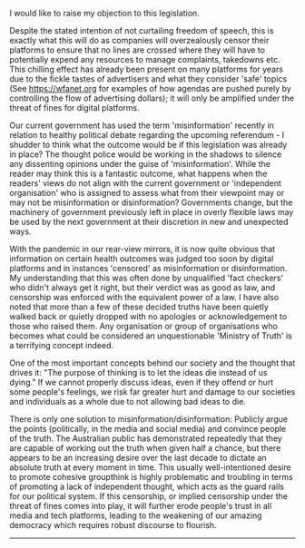 I would like to raise my objection to this legislation.

Despite the stated intention of not curtailing freedom of speech, this is exactly what this will do as
companies will overzealously censor their platforms to ensure that no lines are crossed where they
will have to potentially expend any resources to manage complaints, takedowns etc. This chilling
effect has already been present on many platforms for years due to the fickle tastes of advertisers
and what they consider 'safe' topics (See https://wfanet.org for examples of how agendas are pushed
purely by controlling the flow of advertising dollars); it will only be amplified under the threat of fines
for digital platforms.

Our current government has used the term 'misinformation' recently in relation to healthy political
debate regarding the upcoming referendum - I shudder to think what the outcome would be if this
legislation was already in place? The thought police would be working in the shadows to silence any
dissenting opinions under the guise of 'misinformation'. While the reader may think this is a
fantastic outcome, what happens when the readers' views do not align with the current government
or 'independent organisation' who is assigned to assess what from their viewpoint may or may not
be misinformation or disinformation? Governments change, but the machinery of government
previously left in place in overly flexible laws may be used by the next government at their discretion
in new and unexpected ways.

With the pandemic in our rear-view mirrors, it is now quite obvious that information on certain
health outcomes was judged too soon by digital platforms and in instances 'censored' as
misinformation or disinformation. My understanding that this was often done by unqualified 'fact
checkers' who didn't always get it right, but their verdict was as good as law, and censorship was
enforced with the equivalent power of a law. I have also noted that more than a few of these
decided truths have been quietly walked back or quietly dropped with no apologies or
acknowledgement to those who raised them. Any organisation or group of organisations who
becomes what could be considered an unquestionable 'Ministry of Truth' is a terrifying concept
indeed.

One of the most important concepts behind our society and the thought that drives it: "The purpose
of thinking is to let the ideas die instead of us dying." If we cannot properly discuss ideas, even if
they offend or hurt some people's feelings, we risk far greater hurt and damage to our societies and
individuals as a whole due to not allowing bad ideas to die.

There is only one solution to misinformation/disinformation: Publicly argue the points (politically, in
the media and social media) and convince people of the truth. The Australian public has
demonstrated repeatedly that they are capable of working out the truth when given half a chance,
but there appears to be an increasing desire over the last decade to dictate an absolute truth at
every moment in time. This usually well-intentioned desire to promote cohesive groupthink is highly
problematic and troubling in terms of promoting a lack of independent thought, which acts as the
guard rails for our political system. If this censorship, or implied censorship under the threat of fines
comes into play, it will further erode people's trust in all media and tech platforms, leading to the
weakening of our amazing democracy which requires robust discourse to flourish.


-----

